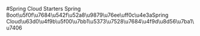 #Spring Cloud Starters
Spring Boot\u5f0f\u7684\u542f\u52a8\u9879\u76ee\uff0c\u4e3aSpring Cloud\u63d0\u4f9b\u5f00\u7bb1\u5373\u7528\u7684\u4f9d\u8d56\u7ba1\u7406
